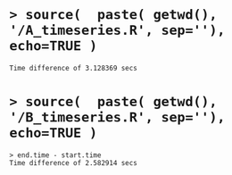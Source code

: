 

# `> source(  paste( getwd(), '/A_timeseries.R', sep=''), echo=TRUE )`


```
Time difference of 3.128369 secs
```



# `> source(  paste( getwd(), '/B_timeseries.R', sep=''), echo=TRUE )`
```
> end.time - start.time
Time difference of 2.582914 secs
```



